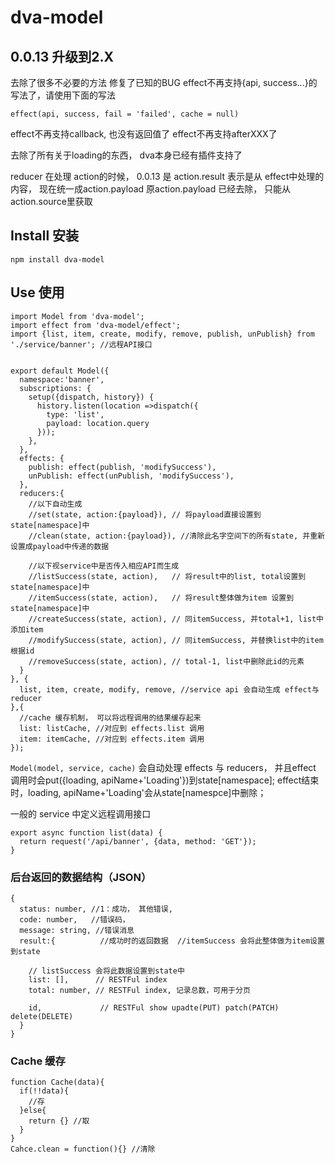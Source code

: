 # dva-model

## 0.0.13 升级到2.X
去除了很多不必要的方法
修复了已知的BUG
effect不再支持{api, success...}的写法了，请使用下面的写法
```
effect(api, success, fail = 'failed', cache = null)
``` 
effect不再支持callback, 也没有返回值了
effect不再支持afterXXX了

去除了所有关于loading的东西， dva本身已经有插件支持了 

reducer 在处理 action的时候，
0.0.13 是 action.result 表示是从 effect中处理的内容，
现在统一成action.payload
原action.payload 已经去除， 只能从 action.source里获取



## Install 安装
```
npm install dva-model
```

## Use 使用

```
import Model from 'dva-model';
import effect from 'dva-model/effect';
import {list, item, create, modify, remove, publish, unPublish} from './service/banner'; //远程API接口


export default Model({
  namespace:'banner',
  subscriptions: {
    setup({dispatch, history}) {
      history.listen(location =>dispatch({
        type: 'list',
        payload: location.query
      }));
    },
  },
  effects: {
    publish: effect(publish, 'modifySuccess'),
    unPublish: effect(unPublish, 'modifySuccess'),
  },
  reducers:{
    //以下自动生成
    //set(state, action:{payload}), // 将payload直接设置到state[namespace]中
    //clean(state, action:{payload}), //清除此名字空间下的所有state, 并重新设置成payload中传递的数据

    //以下视service中是否传入相应API而生成
    //listSuccess(state, action),   // 将result中的list, total设置到state[namespace]中
    //itemSuccess(state, action),   // 将result整体做为item 设置到state[namespace]中
    //createSuccess(state, action), // 同itemSuccess, 并total+1, list中添加item
    //modifySuccess(state, action), // 同itemSuccess, 并替换list中的item 根据id
    //removeSuccess(state, action), // total-1, list中删除此id的元素
  }
}, {
  list, item, create, modify, remove, //service api 会自动生成 effect与reducer
},{
  //cache 缓存机制， 可以将远程调用的结果缓存起来
  list: listCache, //对应到 effects.list 调用
  item: itemCache, //对应到 effects.item 调用
});
```


`Model(model, service, cache)` 会自动处理 effects 与 reducers，
并且effect 调用时会put({loading, apiName+'Loading'})到state[namespace];
effect结束时，loading, apiName+'Loading'会从state[namespce]中删除；



一般的 service 中定义远程调用接口
```
export async function list(data) {
  return request('/api/banner', {data, method: 'GET'});
}
```

### 后台返回的数据结构（JSON）
```
{
  status: number, //1：成功， 其他错误,
  code: number,   //错误码，
  message: string, //错误消息
  result:{          //成功时的返回数据  //itemSuccess 会将此整体做为item设置到state

    // listSuccess 会将此数据设置到state中
    list: [],      // RESTFul index
    total: number, // RESTFul index, 记录总数，可用于分页

    id,             // RESTFul show upadte(PUT) patch(PATCH) delete(DELETE)
  }
}
```

### Cache 缓存

```
function Cache(data){
  if(!!data){
    //存
  }else{
    return {} //取
  }
}
Cahce.clean = function(){} //清除
```

